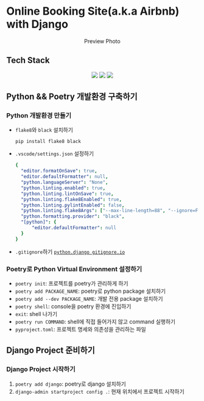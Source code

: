 # Online Booking Site(a.k.a Airbnb) with Django
<p align='center'>
    <!-- <img width="80%" alt="airbnb-clone" src="#" /> -->
    Preview Photo
</p>

## Tech Stack
<p align='center'>
    <img src="https://img.shields.io/badge/Python-^3.8.16-cornflowerblue?logo=Python"/>
    <img src="https://img.shields.io/badge/Poetry-^1.3.1-mediumslateblue?logo=Poetry"/>
    <img src="https://img.shields.io/badge/Django-^4.1.5-darkgreen?logo=Django"/>
</p>

## Python && Poetry 개발환경 구축하기
### Python 개발환경 만들기
- `flake8`와 `black` 설치하기
  ```shell
  pip install flake8 black
  ```
- `.vscode/settings.json` 설정하기
  ```yaml
  {
    "editor.formatOnSave": true,
    "editor.defaultFormatter": null,
    "python.languageServer": "None",
    "python.linting.enabled": true,
    "python.linting.lintOnSave": true,
    "python.linting.flake8Enabled": true,
    "python.linting.pylintEnabled": false,
    "python.linting.flake8Args": ["--max-line-length=88", "--ignore=F401,E402,E501"],
    "python.formatting.provider": "black",
    "[python]": {
        "editor.defaultFormatter": null
    }
  }
  ```
- `.gitignore`하기
  [`python.django gitignore.io`](https://www.toptal.com/developers/gitignore/api/python,django)
### Poetry로 Python Virtual Environment 설정하기
- `poetry init`: 프로젝트를 poetry가 관리하게 하기
- `poetry add PACKAGE_NAME`: poetry로 python package 설치하기
- `poetry add --dev PACKAGE_NAME`: 개발 전용 package 설치하기
- `poetry shell`: console을 poetry 환경에 진입하기
- `exit`: shell 나가기
- `poetry run COMMAND`: shell에 직접 들어가지 않고 command 실행하기
- `pyproject.toml`: 프로젝트 명세와 의존성을 관리하는 파일

## Django Project 준비하기
### Django Project 시작하기
1. `poetry add django`: poetry로 django 설치하기
2. `django-admin startproject config .`: 현재 위치에서 프로젝트 시작하기
